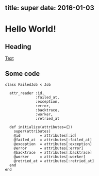 title: super
date: 2016-01-03
---

# Hello World!
## Heading

[Text](./test2.html)

## Some code

    class FailedJob < Job

      attr_reader :id,
                  :failed_at,
                  :exception,
                  :error,
                  :backtrace,
                  :worker,
                  :retried_at

      def initialize(attributes={})
        super(attributes)
        @id         = attributes[:id]
        @failed_at  = attributes[:failed_at]
        @exception  = attributes[:exception]
        @error      = attributes[:error]
        @backtrace  = attributes[:backtrace]
        @worker     = attributes[:worker]
        @retried_at = attributes[:retried_at]
      end
    end
